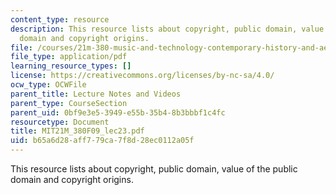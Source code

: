 ```yaml
---
content_type: resource
description: This resource lists about copyright, public domain, value of the public
  domain and copyright origins.
file: /courses/21m-380-music-and-technology-contemporary-history-and-aesthetics-fall-2009/b65a6d28aff779ca7f8d28ec0112a05f_MIT21M_380F09_lec23.pdf
file_type: application/pdf
learning_resource_types: []
license: https://creativecommons.org/licenses/by-nc-sa/4.0/
ocw_type: OCWFile
parent_title: Lecture Notes and Videos
parent_type: CourseSection
parent_uid: 0bf9e3e5-3949-e55b-35b4-8b3bbbf1c4fc
resourcetype: Document
title: MIT21M_380F09_lec23.pdf
uid: b65a6d28-aff7-79ca-7f8d-28ec0112a05f
---
```

This resource lists about copyright, public domain, value of the public domain and copyright origins.